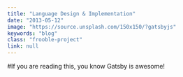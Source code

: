 ```yaml
---
title: "Language Design & Implementation"
date: "2013-05-12"
image: "https://source.unsplash.com/150x150/?gatsbyjs"
keywords: "blog"
class: "frooble-project"
link: null
---
```


#If you are reading this, you know Gatsby is awesome!